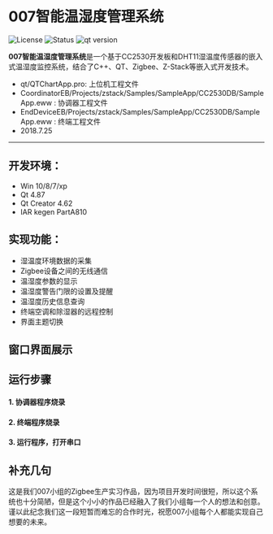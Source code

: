 # 007智能温湿度管理系统
![License](https://img.shields.io/apm/l/vim-mode.svg)
![Status](https://img.shields.io/pypi/status/Django.svg)
![qt version](https://img.shields.io/badge/qt%20version-4.87-red.svg)

**007智能温湿度管理系统**是一个基于CC2530开发板和DHT11湿温度传感器的嵌入式温湿度监控系统，结合了C++、QT、Zigbee、Z-Stack等嵌入式开发技术。

* qt/QTChartApp.pro: 上位机工程文件
* CoordinatorEB/Projects/zstack/Samples/SampleApp/CC2530DB/SampleApp.eww : 协调器工程文件
* EndDeviceEB/Projects/zstack/Samples/SampleApp/CC2530DB/SampleApp.eww  : 终端工程文件
* 2018.7.25
***
## 开发环境：
* Win 10/8/7/xp
* Qt 4.87
* Qt Creator 4.62
* IAR kegen PartA810
## 实现功能：
* 湿温度环境数据的采集
* Zigbee设备之间的无线通信
* 温湿度参数的显示
* 温湿度警告门限的设置及提醒
* 温湿度历史信息查询
* 终端空调和除湿器的远程控制
* 界面主题切换
## 窗口界面展示
## 运行步骤
#### 1. 协调器程序烧录
#### 2. 终端程序烧录
#### 3. 运行程序，打开串口
## 补充几句
这是我们007小组的Zigbee生产实习作品，因为项目开发时间很短，所以这个系统也十分简陋，但是这个小小的作品已经融入了我们小组每一个人的想法和创意。谨以此纪念我们这一段短暂而难忘的合作时光，祝愿007小组每个人都能实现自己想要的未来。
